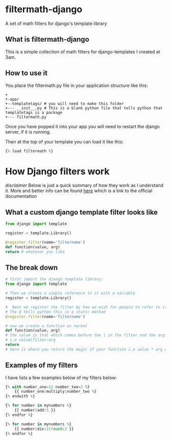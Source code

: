 # filtermath-django
A set of math filters for django's template library

## What is filtermath-django
This is a simple collection of math filters for django-templates I created at 3am.

## How to use it
You place the filtermath.py file in your application structure like this:
```
+
+-app/
+--templatetags/ # you will need to make this folder
+--- __init__.py # This is a blank python file that tells python that templatetags is a package
+--- filtermath.py
```
Once you have popped it into your app you will need to restart the django server, if it is running.

Then at the top of your template you can load it like this:
```python
{% load filtermath %}
```

# How Django filters work
*disclaimer*
Below is just a quick summary of how they work as I understand it. 
More and better info can be found [here](https://docs.djangoproject.com/en/2.1/howto/custom-template-tags/) which is a link to the official documentation

## What a custom django template filter looks like

```python
from django import template

register = template.Library()

@register.filter(name='filtername')
def function(value, arg)
return # whatever you like
```

## The break down

```python
# first import the django template library:
from django import template

# Then we create a simple reference to it with a variable
register = template.Library()
```
```python
#  Next we register the filter by how we wish for people to refer to it. 
# The @ tells python this is a static method
@register.filter(name='filtername')
```
```python
# now we create a function as normal
def function(value, arg) 
# the value is that which comes before the | in the filter and the arg is what comes after
# i.e value|filter:arg
return 
# here is where you return the magic of your function i.e value * arg or round(value, arg)
```

## Examples of my filters

I have lists a few examples below of my filters below:
```python
{% with number_one=12 number_two=2 %}
    {{ number_one|multiply:number_two %}
{% endwith %}

{% for number in mynumbers %}
    {{ number|add:5 }}
{% endfor %}

{% for number in mynumbers %}
    {{ number|div:2|round:2 }}
{% endfor %}
```
